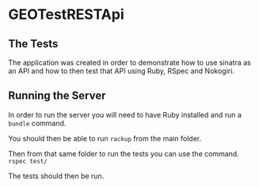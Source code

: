 # GEOTestRESTApi

## The Tests 

The application was created in order to demonstrate how to use sinatra as an API and how to then test that API using Ruby, RSpec and Nokogiri. 

## Running the Server
In order to run the server you will need to have Ruby installed and run a ```bundle``` command. 

You should then be able to run ```rackup``` from the main folder. 

Then from that same folder to run the tests you can use the command.
```rspec test/```

The tests should then be run. 
